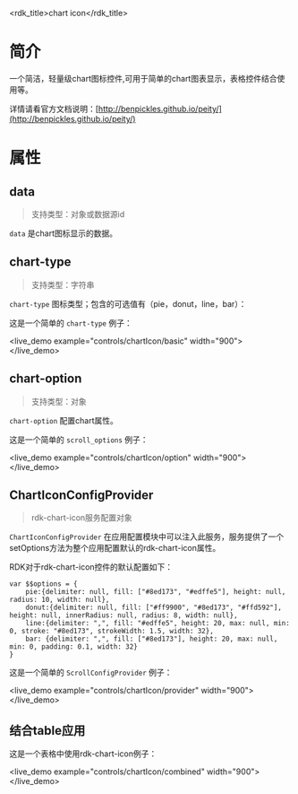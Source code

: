 <rdk_title>chart icon</rdk_title>

# 简介 #
一个简洁，轻量级chart图标控件,可用于简单的chart图表显示，表格控件结合使用等。

详情请看官方文档说明：[http://benpickles.github.io/peity/](http://benpickles.github.io/peity/)

# 属性 #

## data ##
> 支持类型：对象或数据源id

`data` 是chart图标显示的数据。

## chart-type ##
> 支持类型：字符串

`chart-type` 图标类型；包含的可选值有（pie，donut，line，bar）：

这是一个简单的 `chart-type` 例子：

<live_demo example="controls/chartIcon/basic" width="900"></live_demo>

## chart-option ##
> 支持类型：对象

`chart-option` 配置chart属性。

这是一个简单的 `scroll_options` 例子：

<live_demo example="controls/chartIcon/option" width="900"></live_demo>


## ChartIconConfigProvider ##
> rdk-chart-icon服务配置对象

`ChartIconConfigProvider` 在应用配置模块中可以注入此服务，服务提供了一个setOptions方法为整个应用配置默认的rdk-chart-icon属性。

RDK对于rdk-chart-icon控件的默认配置如下：

    var $$options = {
        pie:{delimiter: null, fill: ["#8ed173", "#edffe5"], height: null, radius: 10, width: null},
        donut:{delimiter: null, fill: ["#ff9900", "#8ed173", "#ffd592"], height: null, innerRadius: null, radius: 8, width: null},
        line:{delimiter: ",", fill: "#edffe5", height: 20, max: null, min: 0, stroke: "#8ed173", strokeWidth: 1.5, width: 32},
        bar: {delimiter: ",", fill: ["#8ed173"], height: 20, max: null, min: 0, padding: 0.1, width: 32}
    }

这是一个简单的 `ScrollConfigProvider` 例子：

<live_demo example="controls/chartIcon/provider" width="900"></live_demo>


## 结合table应用 ##

这是一个表格中使用rdk-chart-icon例子：

<live_demo example="controls/chartIcon/combined" width="900"></live_demo>